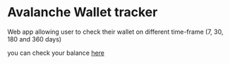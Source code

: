 # Avalanche Wallet tracker 

Web app allowing user to check their wallet on different time-frame (7, 30, 180 and 360 days)

you can check your balance [here](https://tracking-wallet-avax.vercel.app/TrackingWalletAVAX)
